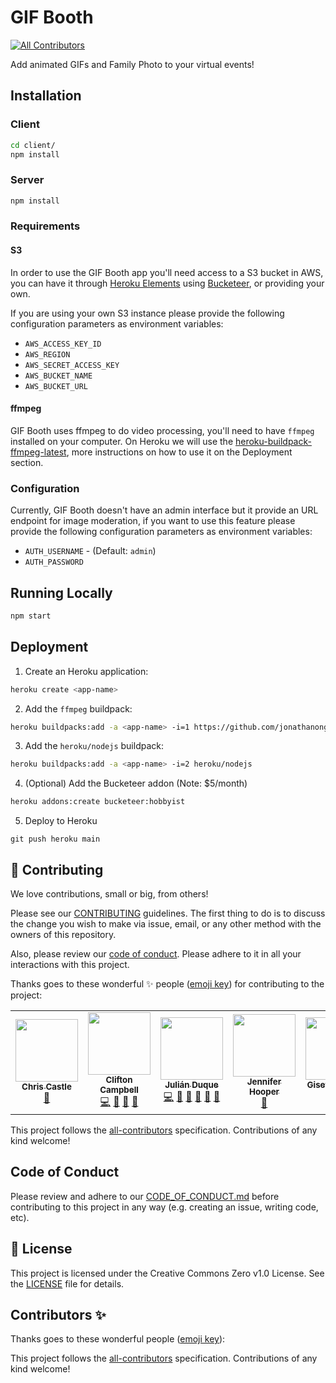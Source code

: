 # GIF Booth
<!-- ALL-CONTRIBUTORS-BADGE:START - Do not remove or modify this section -->
[![All Contributors](https://img.shields.io/badge/all_contributors-5-orange.svg?style=flat-square)](#contributors-)
<!-- ALL-CONTRIBUTORS-BADGE:END -->

Add animated GIFs and Family Photo to your virtual events!

## Installation

### Client

``` bash
cd client/
npm install
```

### Server

``` bash
npm install
```

### Requirements

#### S3

In order to use the GIF Booth app you'll need access to a S3 bucket in AWS, you can have it through [Heroku Elements](https://elements.heroku.com) using [Bucketeer](https://elements.heroku.com/addons/bucketeer), or providing your own.

If you are using your own S3 instance please provide the following configuration parameters as environment variables:

* `AWS_ACCESS_KEY_ID`
* `AWS_REGION`
* `AWS_SECRET_ACCESS_KEY`
* `AWS_BUCKET_NAME`
* `AWS_BUCKET_URL`

#### ffmpeg

GIF Booth uses ffmpeg to do video processing, you'll need to have `ffmpeg` installed on your computer. On Heroku we will use the [heroku-buildpack-ffmpeg-latest](https://elements.heroku.com/buildpacks/jonathanong/heroku-buildpack-ffmpeg-latest), more instructions on how to use it on the Deployment section.

### Configuration

Currently, GIF Booth doesn't have an admin interface but it provide an URL endpoint for image moderation, if you want to use this feature please provide the following configuration parameters as environment variables:

* `AUTH_USERNAME` - (Default: `admin`)
* `AUTH_PASSWORD`

## Running Locally

``` bash
npm start
```

## Deployment

1. Create an Heroku application:
  ``` bash
  heroku create <app-name>
  ```

2. Add the `ffmpeg` buildpack:
  ``` bash
  heroku buildpacks:add -a <app-name> -i=1 https://github.com/jonathanong/heroku-buildpack-ffmpeg-latest.git
  ```

3. Add the `heroku/nodejs` buildpack:
  ``` bash
  heroku buildpacks:add -a <app-name> -i=2 heroku/nodejs
  ```

4. (Optional) Add the Bucketeer addon (Note: $5/month)
  ``` bash
  heroku addons:create bucketeer:hobbyist
  ```

5. Deploy to Heroku
  ```
  git push heroku main
  ```

  ## 🤝 Contributing

We love contributions, small or big, from others!

Please see our [CONTRIBUTING](https://github.com/fostive/.github/blob/main/CONTRIBUTING.md) guidelines. The first thing to do is to discuss the change you wish to make via issue, email, or any other method with the owners of this repository.

Also, please review our [code of conduct](https://github.com/fostive/.github/blob/main/CODE_OF_CONDUCT.md). Please adhere to it in all your interactions with this project.

Thanks goes to these wonderful ✨ people ([emoji key](https://allcontributors.org/docs/en/emoji-key)) for contributing to the project:

<!-- ALL-CONTRIBUTORS-LIST:START - Do not remove or modify this section -->
<!-- prettier-ignore-start -->
<!-- markdownlint-disable -->
<table>
  <tr>
    <td align="center"><a href="https://crc.io"><img src="https://avatars3.githubusercontent.com/u/275734?v=4" width="100px;" alt=""/><br /><sub><b>Chris Castle</b></sub></a><br /><a href="https://github.com/fostive/gif-booth/commits?author=crcastle" title="Documentation">📖</a></td>
    <td align="center"><a href="https://clif.world"><img src="https://avatars2.githubusercontent.com/u/13678764?v=4" width="100px;" alt=""/><br /><sub><b>Clifton Campbell</b></sub></a><br /><a href="https://github.com/fostive/gif-booth/commits?author=clif-os" title="Code">💻</a> <a href="#ideas-clif-os" title="Ideas, Planning, & Feedback">🤔</a> <a href="#design-clif-os" title="Design">🎨</a> <a href="https://github.com/fostive/gif-booth/commits?author=clif-os" title="Documentation">📖</a></td>
    <td align="center"><a href="https://julianduque.co"><img src="https://avatars3.githubusercontent.com/u/733877?v=4" width="100px;" alt=""/><br /><sub><b>Julián Duque</b></sub></a><br /><a href="https://github.com/fostive/gif-booth/commits?author=julianduque" title="Code">💻</a> <a href="#ideas-julianduque" title="Ideas, Planning, & Feedback">🤔</a> <a href="https://github.com/fostive/gif-booth/commits?author=julianduque" title="Documentation">📖</a> <a href="#userTesting-julianduque" title="User Testing">📓</a> <a href="https://github.com/fostive/gif-booth/pulls?q=is%3Apr+reviewed-by%3Ajulianduque" title="Reviewed Pull Requests">👀</a> <a href="https://github.com/fostive/gif-booth/issues?q=author%3Ajulianduque" title="Bug reports">🐛</a></td>
    <td align="center"><a href="https://github.com/justjenu"><img src="https://avatars0.githubusercontent.com/u/12837239?v=4" width="100px;" alt=""/><br /><sub><b>Jennifer Hooper</b></sub></a><br /><a href="#userTesting-justjenu" title="User Testing">📓</a></td>
    <td align="center"><a href="https://github.com/gisete"><img src="https://avatars2.githubusercontent.com/u/10730651?v=4" width="100px;" alt=""/><br /><sub><b>Gisete Kindahl</b></sub></a><br /><a href="#design-gisete" title="Design">🎨</a> <a href="https://github.com/fostive/gif-booth/commits?author=gisete" title="Code">💻</a></td>
  </tr>
</table>

<!-- markdownlint-enable -->
<!-- prettier-ignore-end -->
<!-- ALL-CONTRIBUTORS-LIST:END -->

This project follows the [all-contributors](https://github.com/all-contributors/all-contributors) specification. Contributions of any kind welcome!

## Code of Conduct

Please review and adhere to our [CODE_OF_CONDUCT.md](https://github.com/fostive/.github/blob/main/CODE_OF_CONDUCT.md) before contributing to this project in any way (e.g. creating an issue, writing code, etc).

## 📝 License

This project is licensed under the Creative Commons Zero v1.0 License. See the [LICENSE](LICENSE) file for details.

## Contributors ✨

Thanks goes to these wonderful people ([emoji key](https://allcontributors.org/docs/en/emoji-key)):

<!-- ALL-CONTRIBUTORS-LIST:START - Do not remove or modify this section -->
<!-- prettier-ignore-start -->
<!-- markdownlint-disable -->
<!-- markdownlint-enable -->
<!-- prettier-ignore-end -->
<!-- ALL-CONTRIBUTORS-LIST:END -->

This project follows the [all-contributors](https://github.com/all-contributors/all-contributors) specification. Contributions of any kind welcome!